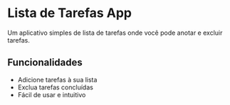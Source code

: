 # Lista de Tarefas App

Um aplicativo simples de lista de tarefas onde você pode anotar e excluir tarefas.

## Funcionalidades

- Adicione tarefas à sua lista
- Exclua tarefas concluídas
- Fácil de usar e intuitivo

